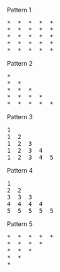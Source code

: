 Pattern 1
<pre>
*  *  *  *  *
*  *  *  *  *
*  *  *  *  *
*  *  *  *  *
*  *  *  *  *
</pre>
  
Pattern 2
<pre>
*
*  *
*  *  *
*  *  *  *
*  *  *  *  *
</pre>

Pattern 3
<pre>
1
1  2
1  2  3
1  2  3  4
1  2  3  4  5
</pre>

Pattern 4
<pre>
1
2  2
3  3  3
4  4  4  4
5  5  5  5  5
</pre>

Pattern 5
<pre>
*  *  *  *  *
*  *  *  *
*  *  *
*  *
*  
</pre>
